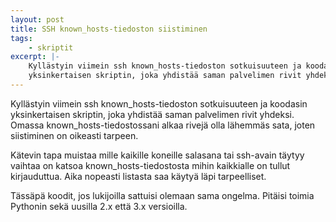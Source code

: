 ```yaml
---
layout: post
title: SSH known_hosts-tiedoston siistiminen
tags:
    - skriptit
excerpt: |-
    Kyllästyin viimein ssh known_hosts-tiedoston sotkuisuuteen ja koodasin
    yksinkertaisen skriptin, joka yhdistää saman palvelimen rivit yhdeksi.
---
```


Kyllästyin viimein ssh known\_hosts-tiedoston sotkuisuuteen ja koodasin
yksinkertaisen skriptin, joka yhdistää saman palvelimen rivit yhdeksi.
Omassa known\_hosts-tiedostossani alkaa rivejä olla lähemmäs sata, joten
siistiminen on oikeasti tarpeen.

Kätevin tapa muistaa mille kaikille koneille salasana tai ssh-avain täytyy
vaihtaa on katsoa known\_hosts-tiedostosta mihin kaikkialle on tullut
kirjauduttua. Aika nopeasti listasta saa käytyä läpi tarpeelliset.

Tässäpä koodit, jos lukijoilla sattuisi olemaan sama ongelma. Pitäisi toimia
Pythonin sekä uusilla 2.x että 3.x versioilla.

<script language="Javascript" type="text/javascript" src="https://gist.github.com/1306614.js?file=ssh-knownhosts-cleanup.py"></script>
